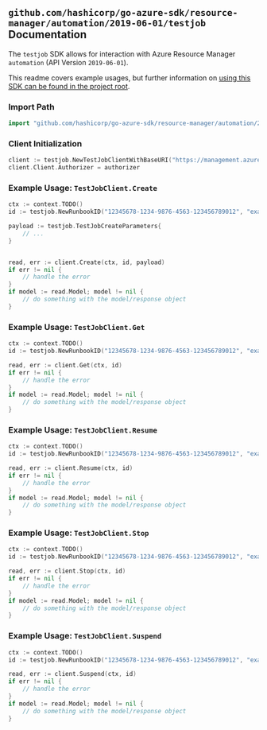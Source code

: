 
## `github.com/hashicorp/go-azure-sdk/resource-manager/automation/2019-06-01/testjob` Documentation

The `testjob` SDK allows for interaction with Azure Resource Manager `automation` (API Version `2019-06-01`).

This readme covers example usages, but further information on [using this SDK can be found in the project root](https://github.com/hashicorp/go-azure-sdk/tree/main/docs).

### Import Path

```go
import "github.com/hashicorp/go-azure-sdk/resource-manager/automation/2019-06-01/testjob"
```


### Client Initialization

```go
client := testjob.NewTestJobClientWithBaseURI("https://management.azure.com")
client.Client.Authorizer = authorizer
```


### Example Usage: `TestJobClient.Create`

```go
ctx := context.TODO()
id := testjob.NewRunbookID("12345678-1234-9876-4563-123456789012", "example-resource-group", "automationAccountName", "runbookName")

payload := testjob.TestJobCreateParameters{
	// ...
}


read, err := client.Create(ctx, id, payload)
if err != nil {
	// handle the error
}
if model := read.Model; model != nil {
	// do something with the model/response object
}
```


### Example Usage: `TestJobClient.Get`

```go
ctx := context.TODO()
id := testjob.NewRunbookID("12345678-1234-9876-4563-123456789012", "example-resource-group", "automationAccountName", "runbookName")

read, err := client.Get(ctx, id)
if err != nil {
	// handle the error
}
if model := read.Model; model != nil {
	// do something with the model/response object
}
```


### Example Usage: `TestJobClient.Resume`

```go
ctx := context.TODO()
id := testjob.NewRunbookID("12345678-1234-9876-4563-123456789012", "example-resource-group", "automationAccountName", "runbookName")

read, err := client.Resume(ctx, id)
if err != nil {
	// handle the error
}
if model := read.Model; model != nil {
	// do something with the model/response object
}
```


### Example Usage: `TestJobClient.Stop`

```go
ctx := context.TODO()
id := testjob.NewRunbookID("12345678-1234-9876-4563-123456789012", "example-resource-group", "automationAccountName", "runbookName")

read, err := client.Stop(ctx, id)
if err != nil {
	// handle the error
}
if model := read.Model; model != nil {
	// do something with the model/response object
}
```


### Example Usage: `TestJobClient.Suspend`

```go
ctx := context.TODO()
id := testjob.NewRunbookID("12345678-1234-9876-4563-123456789012", "example-resource-group", "automationAccountName", "runbookName")

read, err := client.Suspend(ctx, id)
if err != nil {
	// handle the error
}
if model := read.Model; model != nil {
	// do something with the model/response object
}
```
